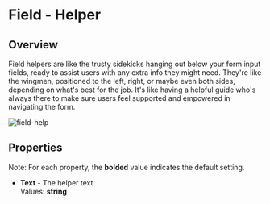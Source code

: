 # Field - Helper

## Overview
Field helpers are like the trusty sidekicks hanging out below your form input fields, ready to assist users with any extra info they might need. They're like the wingmen, positioned to the left, right, or maybe even both sides, depending on what's best for the job. It's like having a helpful guide who's always there to make sure users feel supported and empowered in navigating the form.

![field-help](https://github.com/user-attachments/assets/5e2a2e76-f56e-4568-90eb-f549ade2914d)


## Properties
Note: For each property, the **bolded** value indicates the default setting.

- **Text** - The helper text  
  Values: **string**
